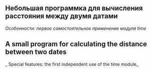 ## Небольшая программка для вычисления расстояния между двумя датами 
_Особенности: первое самостоятельное применение модуля time_

## A small program for calculating the distance between two dates
_ Special features: the first independent use of the time module_
